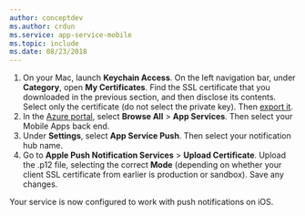 ```yaml
---
author: conceptdev
ms.author: crdun
ms.service: app-service-mobile
ms.topic: include
ms.date: 08/23/2018
---
```

1. On your Mac, launch **Keychain Access**. On the left navigation bar, under **Category**, open **My Certificates**. Find the SSL certificate that you downloaded in the previous section, and then disclose its contents. Select only the certificate (do not select the private key). Then [export it](https://support.apple.com/kb/PH20122?locale=en_US).
2. In the [Azure portal](https://portal.azure.com/), select **Browse All** > **App Services**. Then select your Mobile Apps back end. 
3. Under **Settings**, select **App Service Push**. Then select your notification hub name. 
4. Go to **Apple Push Notification Services** > **Upload Certificate**. Upload the .p12 file, selecting the correct **Mode** (depending on whether your client SSL certificate from earlier is production or sandbox). Save any changes.

Your service is now configured to work with push notifications on iOS.

[1]: ./media/app-service-mobile-apns-configure-push/mobile-push-notification-hub.png
